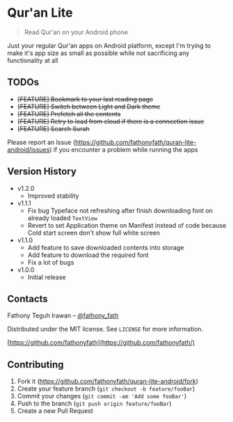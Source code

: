 # Qur'an Lite

> Read Qur'an on your Android phone

Just your regular Qur'an apps on Android platform, except I'm trying to make it's app size as small as possible while not sacrificing any functionality at all

## TODOs

* ~~[FEATURE] Bookmark to your last reading page~~
* ~~[FEATURE] Switch between Light and Dark theme~~
* ~~[FEATURE] Prefetch all the contents~~
* ~~[FEATURE] Retry to load from cloud if there is a connection issue~~
* ~~[FEATURE] Search Surah~~

Please report an Issue (<https://github.com/fathonyfath/quran-lite-android/issues>) if you encounter a problem while running the apps

## Version History

* v1.2.0
    * Improved stability
* v1.1.1
    * Fix bug Typeface not refreshing after finish downloading font on already loaded `TextView`
    * Revert to set Application theme on Manifest instead of code because Cold start screen don't show full white screen
* v1.1.0
    * Add feature to save downloaded contents into storage
    * Add feature to download the required font
    * Fix a lot of bugs
* v1.0.0
    * Initial release

## Contacts

Fathony Teguh Irawan – [@fathony_fath](https://twitter.com/fathony_fath)

Distributed under the MIT license. See ``LICENSE`` for more information.

[https://github.com/fathonyfath](https://github.com/fathonyfath/)

## Contributing

1. Fork it (<https://github.com/fathonyfath/quran-lite-android/fork>)
2. Create your feature branch (`git checkout -b feature/fooBar`)
3. Commit your changes (`git commit -am 'Add some fooBar'`)
4. Push to the branch (`git push origin feature/fooBar`)
5. Create a new Pull Request
